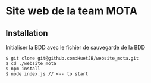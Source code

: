 # Site web de la team MOTA

## Installation

Initialiser la BDD avec le fichier de sauvegarde de la BDD

```
$ git clone git@github.com:HuetJB/website_mota.git
$ cd ./website_mota
$ npm install
$ node index.js // <-- to start
```

